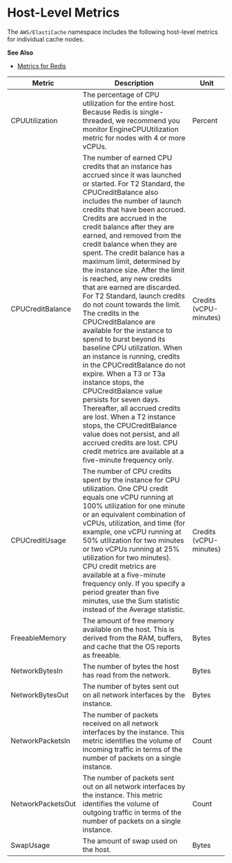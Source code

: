 # Host\-Level Metrics<a name="CacheMetrics.HostLevel"></a>

The `AWS/ElastiCache` namespace includes the following host\-level metrics for individual cache nodes\.

**See Also**
+ [Metrics for Redis](CacheMetrics.Redis.md)


| Metric | Description | Unit | 
| --- | --- | --- | 
| CPUUtilization |  The percentage of CPU utilization for the entire host\. Because Redis is single\-threaded, we recommend you monitor EngineCPUUtilization metric for nodes with 4 or more vCPUs\. |  Percent  | 
| CPUCreditBalance | The number of earned CPU credits that an instance has accrued since it was launched or started\. For T2 Standard, the CPUCreditBalance also includes the number of launch credits that have been accrued\. Credits are accrued in the credit balance after they are earned, and removed from the credit balance when they are spent\. The credit balance has a maximum limit, determined by the instance size\. After the limit is reached, any new credits that are earned are discarded\. For T2 Standard, launch credits do not count towards the limit\. The credits in the CPUCreditBalance are available for the instance to spend to burst beyond its baseline CPU utilization\. When an instance is running, credits in the CPUCreditBalance do not expire\. When a T3 or T3a instance stops, the CPUCreditBalance value persists for seven days\. Thereafter, all accrued credits are lost\. When a T2 instance stops, the CPUCreditBalance value does not persist, and all accrued credits are lost\. CPU credit metrics are available at a five\-minute frequency only\. | Credits \(vCPU\-minutes\)  | 
| CPUCreditUsage | The number of CPU credits spent by the instance for CPU utilization\. One CPU credit equals one vCPU running at 100% utilization for one minute or an equivalent combination of vCPUs, utilization, and time \(for example, one vCPU running at 50% utilization for two minutes or two vCPUs running at 25% utilization for two minutes\)\. CPU credit metrics are available at a five\-minute frequency only\. If you specify a period greater than five minutes, use the Sum statistic instead of the Average statistic\.  | Credits \(vCPU\-minutes\)  | 
| FreeableMemory  |  The amount of free memory available on the host\. This is derived from the RAM, buffers, and cache that the OS reports as freeable\. |  Bytes  | 
| NetworkBytesIn |  The number of bytes the host has read from the network\.  |  Bytes  | 
| NetworkBytesOut | The number of bytes sent out on all network interfaces by the instance\.  |  Bytes  | 
| NetworkPacketsIn | The number of packets received on all network interfaces by the instance\. This metric identifies the volume of incoming traffic in terms of the number of packets on a single instance\.  | Count  | 
| NetworkPacketsOut |  The number of packets sent out on all network interfaces by the instance\. This metric identifies the volume of outgoing traffic in terms of the number of packets on a single instance\. | Count  | 
| SwapUsage |  The amount of swap used on the host\.  |  Bytes  | 